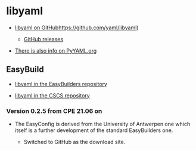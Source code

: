 # libyaml

  * [libyaml on GitHub]()https://github.com/yaml/libyaml)

      * [GitHub releases](https://github.com/yaml/libyaml/releases)

  * [There is also info on PyYAML.org](https://pyyaml.org/)


## EasyBuild

  * [libyaml in the EasyBuilders repository](https://github.com/easybuilders/easybuild-easyconfigs/tree/main/easybuild/easyconfigs/l/libyaml)

  * [libyaml in the CSCS repository](https://github.com/eth-cscs/production/tree/master/easybuild/easyconfigs/l/libyaml)


### Version 0.2.5 from CPE 21.06 on

  * The EasyConfig is derived from the University of Antwerpen one which itself
    is a further development of the standard EasyBuilders one.

      * Switched to GitHub as the download site.

